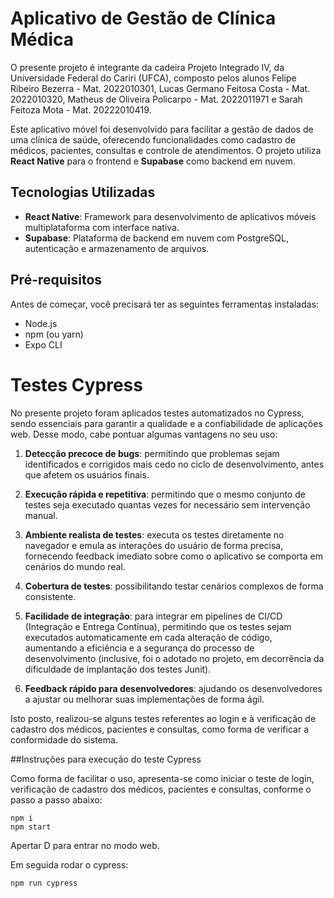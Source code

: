 # Aplicativo de Gestão de Clínica Médica

O presente projeto é integrante da cadeira Projeto Integrado IV, da Universidade Federal do Cariri (UFCA), composto pelos alunos Felipe Ribeiro Bezerra - Mat. 2022010301, Lucas Germano Feitosa Costa - Mat. 2022010320, Matheus de Oliveira Policarpo - Mat. 2022011971 e Sarah Feitoza Mota - Mat. 20222010419.

Este aplicativo móvel foi desenvolvido para facilitar a gestão de dados de uma clínica de saúde, oferecendo funcionalidades como cadastro de médicos, pacientes, consultas e controle de atendimentos. O projeto utiliza **React Native** para o frontend e **Supabase** como backend em nuvem.

## Tecnologias Utilizadas

- **React Native**: Framework para desenvolvimento de aplicativos móveis multiplataforma com interface nativa.
- **Supabase**: Plataforma de backend em nuvem com PostgreSQL, autenticação e armazenamento de arquivos.

## Pré-requisitos

Antes de começar, você precisará ter as seguintes ferramentas instaladas:

- Node.js
- npm (ou yarn)
- Expo CLI


# Testes Cypress

No presente projeto foram aplicados testes automatizados no Cypress, sendo essenciais para garantir a qualidade e a confiabilidade de aplicações web. Desse modo, cabe pontuar algumas vantagens no seu uso:

1. **Detecção precoce de bugs**: permitindo que problemas sejam identificados e corrigidos mais cedo no ciclo de desenvolvimento, antes que afetem os usuários finais. 

2. **Execução rápida e repetitiva**: permitindo que o mesmo conjunto de testes seja executado quantas vezes for necessário sem intervenção manual. 

3. **Ambiente realista de testes**: executa os testes diretamente no navegador e emula as interações do usuário de forma precisa, fornecendo feedback imediato sobre como o aplicativo se comporta em cenários do mundo real.

4. **Cobertura de testes**: possibilitando testar cenários complexos de forma consistente.

5. **Facilidade de integração**: para integrar em pipelines de CI/CD (Integração e Entrega Contínua), permitindo que os testes sejam executados automaticamente em cada alteração de código, aumentando a eficiência e a segurança do processo de desenvolvimento (inclusive, foi o adotado no projeto, em decorrência da dificuldade de implantação dos testes Junit).

6. **Feedback rápido para desenvolvedores**: ajudando os desenvolvedores a ajustar ou melhorar suas implementações de forma ágil.

Isto posto, realizou-se alguns testes referentes ao login e à verificação de cadastro dos médicos, pacientes e consultas, como forma de verificar a conformidade do sistema.

##Instruções para execução do teste Cypress

Como forma de facilitar o uso, apresenta-se como iniciar o teste de login, verificação de cadastro dos médicos, pacientes e consultas, conforme o passo a passo abaixo:

```
npm i
npm start
```

Apertar D para entrar no modo web.


Em seguida rodar o cypress:


```
npm run cypress
```
